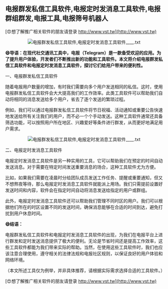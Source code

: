 ## **电报群发私信工具软件,电报定时发消息工具软件,电报群组群发,电报工具,电报筛号机器人**

[😍想了解推广相关软件的朋友请登录 http://www.vst.tw](http://www.vst.tw)

 <center><img src="https://vst.tw/MP4/tuiguang/png/0.png" alt="电报群发私信工具软件,电报定时发消息工具软件____.txt"></center>

**😄导语：在现代社交通讯工具中，电报（Telegram）是一款备受欢迎的应用。为了提升用户体验，开发者们不断推出新的功能和工具软件。本文将介绍电报群发私信工具软件和电报定时发消息工具软件，探讨它们给用户带来的便利性。**

一、电报群发私信工具软件

随着电报用户数量的增加，有时我们需要向多个用户发送相同的私信。这时，使用电报群发私信工具软件会大大提高我们的工作效率。此类工具软件可以帮助我们自动将相同的消息发送给多个用户，省去了逐个发送的繁琐过程。

例如，我们可以通过电报群发私信工具软件将节日祝福、活动通知或重要公告快速地发送给所有关注我们的用户，而不必一个个手动发送。这种工具软件通常还具备筛选功能，可以按照用户所在地区、兴趣爱好等条件进行群发，从而更好地满足用户需求。

 <center><img src="https://vst.tw/MP4/tuiguang/png/3.png" alt="电报群发私信工具软件,电报定时发消息工具软件____.txt"></center>

二、电报定时发消息工具软件

电报定时发消息工具软件是另一种实用的工具，它可以帮助我们在预定的时间自动发送消息。对于需要在特定时间发送重要消息的场合，这种工具软件尤为方便。

比如，如果我们需要在凌晨时分给团队成员发送工作任务、提醒或重要通知，但又不想熬夜等待，那么电报定时发消息工具软件就能派上用场。我们只需提前设置好发送时间和内容，软件会在指定时间自动将消息发送给指定的用户或群组。

此外，电报定时发消息工具软件还可以帮助我们管理不同时区的用户。我们可以根据他们所在的时区设置不同的发送时间，确保消息能够在合适的时间到达，避免打扰到用户休息时间。

**😄结语：**

电报群发私信工具软件和电报定时发消息工具软件的出现，为我们在电报平台上进行群发和定时发送消息提供了极大的便利。无论是节省时间还是提高工作效率，这些工具软件都能为我们带来实际的帮助。当然，在使用这些工具软件时，我们也应该注意合理使用，遵守相关的法律法规和电报社区规则，以保证良好的用户体验和网络环境。

（本文所述工具仅为例举，并非具体推荐，请根据实际需求选择合适的工具软件。）

[😍想了解推广相关软件的朋友请登录 http://www.vst.tw](http://www.vst.tw)



